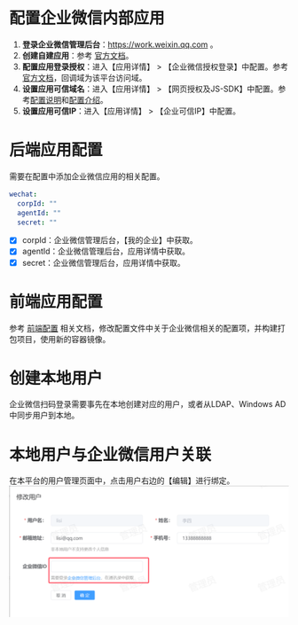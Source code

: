 # 配置企业微信内部应用
1. **登录企业微信管理后台**：https://work.weixin.qq.com 。
2. **创建自建应用**：参考 [官方文档](https://open.work.weixin.qq.com/help2/pc/16892?person_id=1%3Freplykey%3D10aea9b3c7ab01d8948c254e43b2ww "官方文档")。
3. **配置应用登录授权**：进入【应用详情】 > 【企业微信授权登录】中配置。参考[官方文档](https://developer.work.weixin.qq.com/document/path/98151#%E5%BC%80%E5%90%AF%E7%BD%91%E9%A1%B5%E6%8E%88%E6%9D%83%E7%99%BB%E5%BD%95 "官方文档")，回调域为该平台访问域。
4. **设置应用可信域名**：进入【应用详情】 > 【网页授权及JS-SDK】中配置。参考[配置说明](https://open.work.weixin.qq.com/help2/pc/21316 "配置说明")和[配置介绍](https://developer.work.weixin.qq.com/document/path/98152#%E5%8F%82%E6%95%B0%E8%AF%B4%E6%98%8E "配置介绍")。
5. **设置应用可信IP**：进入【应用详情】 > 【企业可信IP】中配置。
# 后端应用配置
需要在配置中添加企业微信应用的相关配置。
```yaml
wechat:
  corpId: ""
  agentId: ""
  secret: ""
```
* [x] corpId：企业微信管理后台，【我的企业】中获取。
* [x] agentId：企业微信管理后台，应用详情中获取。
* [x] secret：企业微信管理后台，应用详情中获取。
# 前端应用配置
参考 [前端配置](https://github.com/yuyan075500/ops-web "前端配置") 相关文档，修改配置文件中关于企业微信相关的配置项，并构建打包项目，使用新的容器镜像。
# 创建本地用户
企业微信扫码登录需要事先在本地创建对应的用户，或者从LDAP、Windows AD中同步用户到本地。
# 本地用户与企业微信用户关联
在本平台的用户管理页面中，点击用户右边的【编辑】进行绑定。
![img.png](sso_example/img/ww-bind.png)